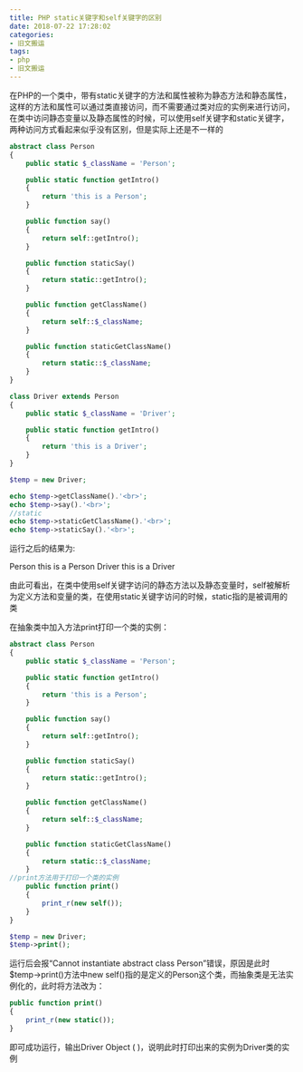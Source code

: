 ```yaml
---
title: PHP static关键字和self关键字的区别
date: 2018-07-22 17:28:02
categories:
- 旧文搬运
tags:
- php
- 旧文搬运
---
```


在PHP的一个类中，带有static关键字的方法和属性被称为静态方法和静态属性，这样的方法和属性可以通过类直接访问，而不需要通过类对应的实例来进行访问，在类中访问静态变量以及静态属性的时候，可以使用self关键字和static关键字，两种访问方式看起来似乎没有区别，但是实际上还是不一样的

```php
abstract class Person
{
    public static $_className = 'Person';

    public static function getIntro()
    {
        return 'this is a Person';
    }

    public function say()
    {
        return self::getIntro();
    }

    public function staticSay()
    {
        return static::getIntro();
    }

    public function getClassName()
    {
        return self::$_className;
    }

    public function staticGetClassName()
    {
        return static::$_className;
    }
}

class Driver extends Person
{
    public static $_className = 'Driver';

    public static function getIntro()
    {
        return 'this is a Driver';
    }
}

$temp = new Driver;

echo $temp->getClassName().'<br>';
echo $temp->say().'<br>';
//static
echo $temp->staticGetClassName().'<br>';
echo $temp->staticSay().'<br>';
```

运行之后的结果为:

Person
this is a Person
Driver
this is a Driver

由此可看出，在类中使用self关键字访问的静态方法以及静态变量时，self被解析为定义方法和变量的类，在使用static关键字访问的时候，static指的是被调用的类

在抽象类中加入方法print打印一个类的实例：

```php
abstract class Person
{
    public static $_className = 'Person';

    public static function getIntro()
    {
        return 'this is a Person';
    }

    public function say()
    {
        return self::getIntro();
    }

    public function staticSay()
    {
        return static::getIntro();
    }

    public function getClassName()
    {
        return self::$_className;
    }

    public function staticGetClassName()
    {
        return static::$_className;
    }
//print方法用于打印一个类的实例
    public function print()
    {
        print_r(new self());
    }
}

$temp = new Driver;
$temp->print();
```

运行后会报“Cannot instantiate abstract class Person”错误，原因是此时$temp->print()方法中new self()指的是定义的Person这个类，而抽象类是无法实例化的，此时将方法改为：

```php
public function print()
{
    print_r(new static());
}
```

即可成功运行，输出Driver Object ( )，说明此时打印出来的实例为Driver类的实例

